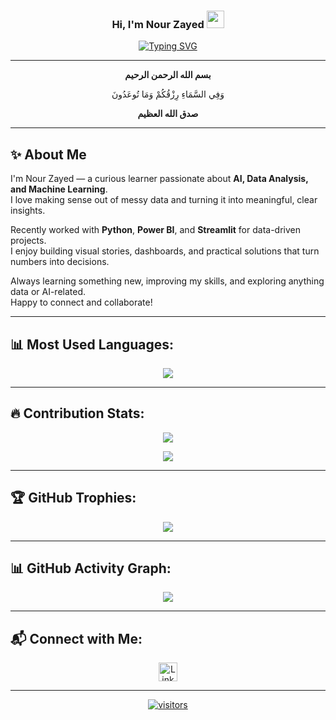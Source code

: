 <h3 align="center">
  Hi, I'm Nour Zayed
  <img src="https://media.giphy.com/media/hvRJCLFzcasrR4ia7z/giphy.gif" width="28">
</h3>

<p align="center">
  <a href="https://github.com/DenverCoder1/readme-typing-svg">
    <img src="https://readme-typing-svg.herokuapp.com?font=Fira+Code&center=true&vCenter=true&color=2E8B57&lines=AI+%26+Data+Analysis+Enthusiast;Always+Learning+New+Things+🚀;Let%27s+Connect+and+Build+Awesome+Things+Together!+✨" alt="Typing SVG" />
  </a>
</p>

---

<p align="center"><strong>بسم الله الرحمن الرحيم</strong></p>

<p align="center">وَفِي السَّمَاءِ رِزْقُكُمْ وَمَا تُوعَدُونَ</p>

<p align="center"><strong>صدق الله العظيم</strong></p>

---

## ✨ About Me

I'm Nour Zayed — a curious learner passionate about **AI, Data Analysis, and Machine Learning**.  
I love making sense out of messy data and turning it into meaningful, clear insights.

Recently worked with **Python**, **Power BI**, and **Streamlit** for data-driven projects.  
I enjoy building visual stories, dashboards, and practical solutions that turn numbers into decisions.

Always learning something new, improving my skills, and exploring anything data or AI-related.  
Happy to connect and collaborate!

---

## 📊 Most Used Languages:

<p align="center">
  <img src="https://github-readme-stats.vercel.app/api/top-langs/?username=Nour-Zayed&layout=compact&theme=radical" />
</p>

---

## 🔥 Contribution Stats:

<p align="center">
  <img src="https://github-readme-streak-stats.herokuapp.com/?user=Nour-Zayed&theme=radical" />
</p>

<p align="center">
  <img src="https://github-readme-stats.vercel.app/api?username=Nour-Zayed&show_icons=true&theme=radical&count_private=true" />
</p>

---

## 🏆 GitHub Trophies:

<p align="center">
  <img src="https://github-profile-trophy.vercel.app/?username=Nour-Zayed&theme=gruvbox" />
</p>

---

## 📊 GitHub Activity Graph:

<p align="center">
  <img src="https://github-readme-activity-graph.vercel.app/graph?username=Nour-Zayed&theme=radical" />
</p>

---

## 📬 Connect with Me:

<p align="center">
  <a href="https://www.linkedin.com/in/nour-zayed-7n7074292/" target="blank">
    <img src="https://cdn.jsdelivr.net/npm/simple-icons@3.0.1/icons/linkedin.svg" alt="LinkedIn" height="30" width="30"/>
  </a>
</p>

---


<p align="center">
  <a href="https://github.com/Nour-Zayed/" align="center">
    <img align="center" alt="visitors" src="https://visitor-badge.laobi.icu/badge?page_id=Nour-Zayed.Nour-Zayed">
  </a>
</p>
